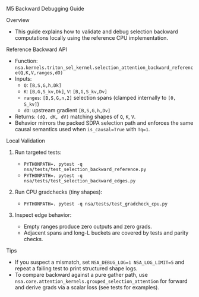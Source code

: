 M5 Backward Debugging Guide

Overview
- This guide explains how to validate and debug selection backward computations locally using the reference CPU implementation.

Reference Backward API
- Function: `nsa.kernels.triton_sel_kernel.selection_attention_backward_reference(Q,K,V,ranges,dO)`
- Inputs:
  - `Q`: `[B,S,G,h,Dk]`
  - `K`: `[B,G,S_kv,Dk]`, `V`: `[B,G,S_kv,Dv]`
  - `ranges`: `[B,S,G,n,2]` selection spans (clamped internally to `[0, S_kv]`)
  - `dO`: upstream gradient `[B,S,G,h,Dv]`
- Returns: `(dQ, dK, dV)` matching shapes of `Q`, `K`, `V`.
- Behavior mirrors the packed SDPA selection path and enforces the same causal semantics used when `is_causal=True` with `Tq=1`.

Local Validation
1) Run targeted tests:
   - `PYTHONPATH=. pytest -q nsa/tests/test_selection_backward_reference.py`
   - `PYTHONPATH=. pytest -q nsa/tests/test_selection_backward_edges.py`

2) Run CPU gradchecks (tiny shapes):
   - `PYTHONPATH=. pytest -q nsa/tests/test_gradcheck_cpu.py`

3) Inspect edge behavior:
   - Empty ranges produce zero outputs and zero grads.
   - Adjacent spans and long-L buckets are covered by tests and parity checks.

Tips
- If you suspect a mismatch, set `NSA_DEBUG_LOG=1 NSA_LOG_LIMIT=5` and repeat a failing test to print structured shape logs.
- To compare backward against a pure gather path, use `nsa.core.attention_kernels.grouped_selection_attention` for forward and derive grads via a scalar loss (see tests for examples).


